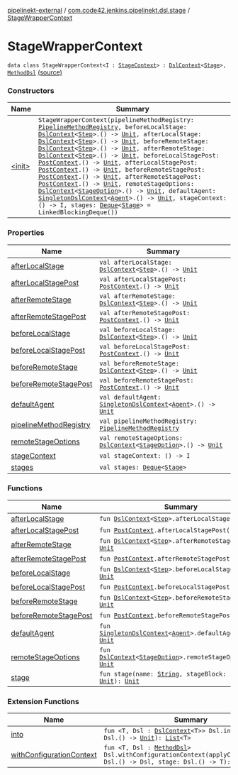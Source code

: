 [pipelinekt-external](../../index.md) / [com.code42.jenkins.pipelinekt.dsl.stage](../index.md) / [StageWrapperContext](./index.md)

# StageWrapperContext

`data class StageWrapperContext<I : `[`StageContext`](../-stage-context/index.md)`> : `[`DslContext`](../../com.code42.jenkins.pipelinekt.dsl/-dsl-context/index.md)`<`[`Stage`](../../com.code42.jenkins.pipelinekt.core.stage/-stage/index.md)`>, `[`MethodDsl`](../../com.code42.jenkins.pipelinekt.dsl.method/-method-dsl/index.md) [(source)](https://github.com/code42/pipelinekt/tree/master/dsl/src/main/kotlin/com/code42/jenkins/pipelinekt/dsl/stage/StageWrapperContext.kt#L17)

### Constructors

| Name | Summary |
|---|---|
| [&lt;init&gt;](-init-.md) | `StageWrapperContext(pipelineMethodRegistry: `[`PipelineMethodRegistry`](../../com.code42.jenkins.pipelinekt.dsl.method/-pipeline-method-registry/index.md)`, beforeLocalStage: `[`DslContext`](../../com.code42.jenkins.pipelinekt.dsl/-dsl-context/index.md)`<`[`Step`](../../com.code42.jenkins.pipelinekt.core.step/-step/index.md)`>.() -> `[`Unit`](https://kotlinlang.org/api/latest/jvm/stdlib/kotlin/-unit/index.html)`, afterLocalStage: `[`DslContext`](../../com.code42.jenkins.pipelinekt.dsl/-dsl-context/index.md)`<`[`Step`](../../com.code42.jenkins.pipelinekt.core.step/-step/index.md)`>.() -> `[`Unit`](https://kotlinlang.org/api/latest/jvm/stdlib/kotlin/-unit/index.html)`, beforeRemoteStage: `[`DslContext`](../../com.code42.jenkins.pipelinekt.dsl/-dsl-context/index.md)`<`[`Step`](../../com.code42.jenkins.pipelinekt.core.step/-step/index.md)`>.() -> `[`Unit`](https://kotlinlang.org/api/latest/jvm/stdlib/kotlin/-unit/index.html)`, afterRemoteStage: `[`DslContext`](../../com.code42.jenkins.pipelinekt.dsl/-dsl-context/index.md)`<`[`Step`](../../com.code42.jenkins.pipelinekt.core.step/-step/index.md)`>.() -> `[`Unit`](https://kotlinlang.org/api/latest/jvm/stdlib/kotlin/-unit/index.html)`, beforeLocalStagePost: `[`PostContext`](../../com.code42.jenkins.pipelinekt.dsl.post/-post-context/index.md)`.() -> `[`Unit`](https://kotlinlang.org/api/latest/jvm/stdlib/kotlin/-unit/index.html)`, afterLocalStagePost: `[`PostContext`](../../com.code42.jenkins.pipelinekt.dsl.post/-post-context/index.md)`.() -> `[`Unit`](https://kotlinlang.org/api/latest/jvm/stdlib/kotlin/-unit/index.html)`, beforeRemoteStagePost: `[`PostContext`](../../com.code42.jenkins.pipelinekt.dsl.post/-post-context/index.md)`.() -> `[`Unit`](https://kotlinlang.org/api/latest/jvm/stdlib/kotlin/-unit/index.html)`, afterRemoteStagePost: `[`PostContext`](../../com.code42.jenkins.pipelinekt.dsl.post/-post-context/index.md)`.() -> `[`Unit`](https://kotlinlang.org/api/latest/jvm/stdlib/kotlin/-unit/index.html)`, remoteStageOptions: `[`DslContext`](../../com.code42.jenkins.pipelinekt.dsl/-dsl-context/index.md)`<`[`StageOption`](../../com.code42.jenkins.pipelinekt.core/-stage-option.md)`>.() -> `[`Unit`](https://kotlinlang.org/api/latest/jvm/stdlib/kotlin/-unit/index.html)`, defaultAgent: `[`SingletonDslContext`](../../com.code42.jenkins.pipelinekt.dsl/-singleton-dsl-context/index.md)`<`[`Agent`](../../com.code42.jenkins.pipelinekt.core/-agent.md)`>.() -> `[`Unit`](https://kotlinlang.org/api/latest/jvm/stdlib/kotlin/-unit/index.html)`, stageContext: () -> I, stages: `[`Deque`](https://docs.oracle.com/javase/6/docs/api/java/util/Deque.html)`<`[`Stage`](../../com.code42.jenkins.pipelinekt.core.stage/-stage/index.md)`> = LinkedBlockingDeque())` |

### Properties

| Name | Summary |
|---|---|
| [afterLocalStage](after-local-stage.md) | `val afterLocalStage: `[`DslContext`](../../com.code42.jenkins.pipelinekt.dsl/-dsl-context/index.md)`<`[`Step`](../../com.code42.jenkins.pipelinekt.core.step/-step/index.md)`>.() -> `[`Unit`](https://kotlinlang.org/api/latest/jvm/stdlib/kotlin/-unit/index.html) |
| [afterLocalStagePost](after-local-stage-post.md) | `val afterLocalStagePost: `[`PostContext`](../../com.code42.jenkins.pipelinekt.dsl.post/-post-context/index.md)`.() -> `[`Unit`](https://kotlinlang.org/api/latest/jvm/stdlib/kotlin/-unit/index.html) |
| [afterRemoteStage](after-remote-stage.md) | `val afterRemoteStage: `[`DslContext`](../../com.code42.jenkins.pipelinekt.dsl/-dsl-context/index.md)`<`[`Step`](../../com.code42.jenkins.pipelinekt.core.step/-step/index.md)`>.() -> `[`Unit`](https://kotlinlang.org/api/latest/jvm/stdlib/kotlin/-unit/index.html) |
| [afterRemoteStagePost](after-remote-stage-post.md) | `val afterRemoteStagePost: `[`PostContext`](../../com.code42.jenkins.pipelinekt.dsl.post/-post-context/index.md)`.() -> `[`Unit`](https://kotlinlang.org/api/latest/jvm/stdlib/kotlin/-unit/index.html) |
| [beforeLocalStage](before-local-stage.md) | `val beforeLocalStage: `[`DslContext`](../../com.code42.jenkins.pipelinekt.dsl/-dsl-context/index.md)`<`[`Step`](../../com.code42.jenkins.pipelinekt.core.step/-step/index.md)`>.() -> `[`Unit`](https://kotlinlang.org/api/latest/jvm/stdlib/kotlin/-unit/index.html) |
| [beforeLocalStagePost](before-local-stage-post.md) | `val beforeLocalStagePost: `[`PostContext`](../../com.code42.jenkins.pipelinekt.dsl.post/-post-context/index.md)`.() -> `[`Unit`](https://kotlinlang.org/api/latest/jvm/stdlib/kotlin/-unit/index.html) |
| [beforeRemoteStage](before-remote-stage.md) | `val beforeRemoteStage: `[`DslContext`](../../com.code42.jenkins.pipelinekt.dsl/-dsl-context/index.md)`<`[`Step`](../../com.code42.jenkins.pipelinekt.core.step/-step/index.md)`>.() -> `[`Unit`](https://kotlinlang.org/api/latest/jvm/stdlib/kotlin/-unit/index.html) |
| [beforeRemoteStagePost](before-remote-stage-post.md) | `val beforeRemoteStagePost: `[`PostContext`](../../com.code42.jenkins.pipelinekt.dsl.post/-post-context/index.md)`.() -> `[`Unit`](https://kotlinlang.org/api/latest/jvm/stdlib/kotlin/-unit/index.html) |
| [defaultAgent](default-agent.md) | `val defaultAgent: `[`SingletonDslContext`](../../com.code42.jenkins.pipelinekt.dsl/-singleton-dsl-context/index.md)`<`[`Agent`](../../com.code42.jenkins.pipelinekt.core/-agent.md)`>.() -> `[`Unit`](https://kotlinlang.org/api/latest/jvm/stdlib/kotlin/-unit/index.html) |
| [pipelineMethodRegistry](pipeline-method-registry.md) | `val pipelineMethodRegistry: `[`PipelineMethodRegistry`](../../com.code42.jenkins.pipelinekt.dsl.method/-pipeline-method-registry/index.md) |
| [remoteStageOptions](remote-stage-options.md) | `val remoteStageOptions: `[`DslContext`](../../com.code42.jenkins.pipelinekt.dsl/-dsl-context/index.md)`<`[`StageOption`](../../com.code42.jenkins.pipelinekt.core/-stage-option.md)`>.() -> `[`Unit`](https://kotlinlang.org/api/latest/jvm/stdlib/kotlin/-unit/index.html) |
| [stageContext](stage-context.md) | `val stageContext: () -> I` |
| [stages](stages.md) | `val stages: `[`Deque`](https://docs.oracle.com/javase/6/docs/api/java/util/Deque.html)`<`[`Stage`](../../com.code42.jenkins.pipelinekt.core.stage/-stage/index.md)`>` |

### Functions

| Name | Summary |
|---|---|
| [afterLocalStage](after-local-stage.md) | `fun `[`DslContext`](../../com.code42.jenkins.pipelinekt.dsl/-dsl-context/index.md)`<`[`Step`](../../com.code42.jenkins.pipelinekt.core.step/-step/index.md)`>.afterLocalStage(): `[`Unit`](https://kotlinlang.org/api/latest/jvm/stdlib/kotlin/-unit/index.html) |
| [afterLocalStagePost](after-local-stage-post.md) | `fun `[`PostContext`](../../com.code42.jenkins.pipelinekt.dsl.post/-post-context/index.md)`.afterLocalStagePost(): `[`Unit`](https://kotlinlang.org/api/latest/jvm/stdlib/kotlin/-unit/index.html) |
| [afterRemoteStage](after-remote-stage.md) | `fun `[`DslContext`](../../com.code42.jenkins.pipelinekt.dsl/-dsl-context/index.md)`<`[`Step`](../../com.code42.jenkins.pipelinekt.core.step/-step/index.md)`>.afterRemoteStage(): `[`Unit`](https://kotlinlang.org/api/latest/jvm/stdlib/kotlin/-unit/index.html) |
| [afterRemoteStagePost](after-remote-stage-post.md) | `fun `[`PostContext`](../../com.code42.jenkins.pipelinekt.dsl.post/-post-context/index.md)`.afterRemoteStagePost(): `[`Unit`](https://kotlinlang.org/api/latest/jvm/stdlib/kotlin/-unit/index.html) |
| [beforeLocalStage](before-local-stage.md) | `fun `[`DslContext`](../../com.code42.jenkins.pipelinekt.dsl/-dsl-context/index.md)`<`[`Step`](../../com.code42.jenkins.pipelinekt.core.step/-step/index.md)`>.beforeLocalStage(): `[`Unit`](https://kotlinlang.org/api/latest/jvm/stdlib/kotlin/-unit/index.html) |
| [beforeLocalStagePost](before-local-stage-post.md) | `fun `[`PostContext`](../../com.code42.jenkins.pipelinekt.dsl.post/-post-context/index.md)`.beforeLocalStagePost(): `[`Unit`](https://kotlinlang.org/api/latest/jvm/stdlib/kotlin/-unit/index.html) |
| [beforeRemoteStage](before-remote-stage.md) | `fun `[`DslContext`](../../com.code42.jenkins.pipelinekt.dsl/-dsl-context/index.md)`<`[`Step`](../../com.code42.jenkins.pipelinekt.core.step/-step/index.md)`>.beforeRemoteStage(): `[`Unit`](https://kotlinlang.org/api/latest/jvm/stdlib/kotlin/-unit/index.html) |
| [beforeRemoteStagePost](before-remote-stage-post.md) | `fun `[`PostContext`](../../com.code42.jenkins.pipelinekt.dsl.post/-post-context/index.md)`.beforeRemoteStagePost(): `[`Unit`](https://kotlinlang.org/api/latest/jvm/stdlib/kotlin/-unit/index.html) |
| [defaultAgent](default-agent.md) | `fun `[`SingletonDslContext`](../../com.code42.jenkins.pipelinekt.dsl/-singleton-dsl-context/index.md)`<`[`Agent`](../../com.code42.jenkins.pipelinekt.core/-agent.md)`>.defaultAgent(): `[`Unit`](https://kotlinlang.org/api/latest/jvm/stdlib/kotlin/-unit/index.html) |
| [remoteStageOptions](remote-stage-options.md) | `fun `[`DslContext`](../../com.code42.jenkins.pipelinekt.dsl/-dsl-context/index.md)`<`[`StageOption`](../../com.code42.jenkins.pipelinekt.core/-stage-option.md)`>.remoteStageOptions(): `[`Unit`](https://kotlinlang.org/api/latest/jvm/stdlib/kotlin/-unit/index.html) |
| [stage](stage.md) | `fun stage(name: `[`String`](https://kotlinlang.org/api/latest/jvm/stdlib/kotlin/-string/index.html)`, stageBlock: I.() -> `[`Unit`](https://kotlinlang.org/api/latest/jvm/stdlib/kotlin/-unit/index.html)`): `[`Unit`](https://kotlinlang.org/api/latest/jvm/stdlib/kotlin/-unit/index.html) |

### Extension Functions

| Name | Summary |
|---|---|
| [into](../../com.code42.jenkins.pipelinekt.dsl/into.md) | `fun <T, Dsl : `[`DslContext`](../../com.code42.jenkins.pipelinekt.dsl/-dsl-context/index.md)`<T>> Dsl.into(block: Dsl.() -> `[`Unit`](https://kotlinlang.org/api/latest/jvm/stdlib/kotlin/-unit/index.html)`): `[`List`](https://kotlinlang.org/api/latest/jvm/stdlib/kotlin.collections/-list/index.html)`<T>` |
| [withConfigurationContext](../../com.code42.jenkins.pipelinekt.dsl/with-configuration-context.md) | `fun <T, Dsl : `[`MethodDsl`](../../com.code42.jenkins.pipelinekt.dsl.method/-method-dsl/index.md)`> Dsl.withConfigurationContext(applyConfiguration: Dsl.() -> Dsl, stage: Dsl.() -> T): T` |
